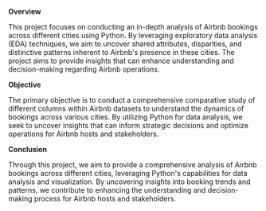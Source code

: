 **Overview**

This project focuses on conducting an in-depth analysis of Airbnb bookings across different cities using Python. By leveraging exploratory data analysis (EDA) techniques, we aim to uncover shared attributes, disparities, and distinctive patterns inherent to Airbnb's presence in these cities. The project aims to provide insights that can enhance understanding and decision-making regarding Airbnb operations.

**Objective**

The primary objective is to conduct a comprehensive comparative study of different columns within Airbnb datasets to understand the dynamics of bookings across various cities. By utilizing Python for data analysis, we seek to uncover insights that can inform strategic decisions and optimize operations for Airbnb hosts and stakeholders.

**Conclusion**

Through this project, we aim to provide a comprehensive analysis of Airbnb bookings across different cities, leveraging Python's capabilities for data analysis and visualization. By uncovering insights into booking trends and patterns, we contribute to enhancing the understanding and decision-making process for Airbnb hosts and stakeholders.
